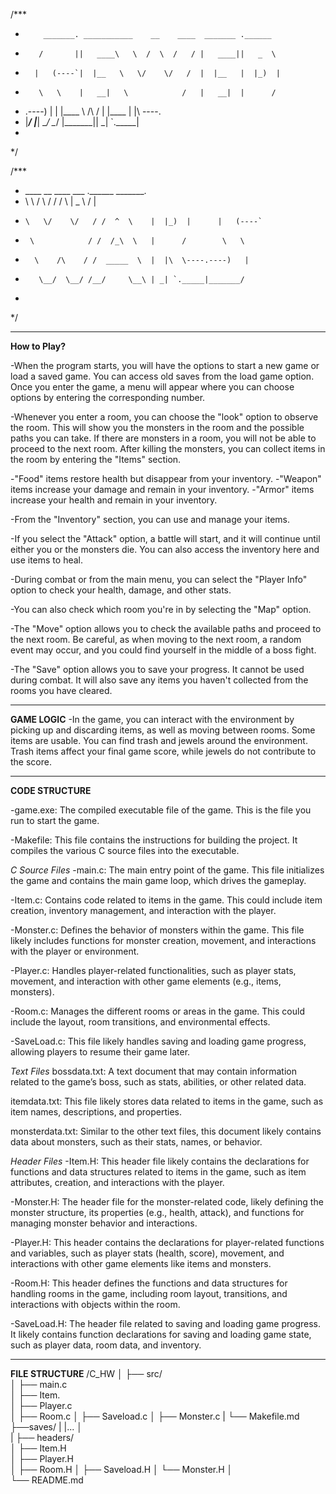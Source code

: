 

/***
 *         _______. ___________    __    ____  _______ .______         
 *        /       ||   ____\   \  /  \  /   / |   ____||   _  \        
 *       |   (----`|  |__   \   \/    \/   /  |  |__   |  |_)  |       
 *        \   \    |   __|   \            /   |   __|  |      /        
 *    .----)   |   |  |____   \    /\    /    |  |____ |  |\  \----.   
 *    |_______/    |_______|   \__/  \__/     |_______|| _| `._____|   
 *                                                                     
 */

/***
 *    ____    __    ____  ___      .______          _______.
 *    \   \  /  \  /   / /   \     |   _  \        /       |
 *     \   \/    \/   / /  ^  \    |  |_)  |      |   (----`
 *      \            / /  /_\  \   |      /        \   \    
 *       \    /\    / /  _____  \  |  |\  \----.----)   |   
 *        \__/  \__/ /__/     \__\ | _| `._____|_______/    
 *                                                          
 */



________________________________________________________________________________________________________________________________________________________________________________________________________________________
**How to Play?**

-When the program starts, you will have the options to start a new game or load a saved game. You can access old saves from the load game option. Once you enter the game, a menu will appear  where you can choose options by entering the corresponding number.

-Whenever you enter a room, you can choose the "look" option to observe the room. This will show you the monsters in the room and the possible paths you can take. If there are monsters in a room, you will not be able to proceed to the next room. After killing the monsters, you can collect items in the room by entering the "Items" section.

-"Food" items restore health but disappear from your inventory.
-"Weapon" items increase your damage and remain in your inventory.
-"Armor" items increase your health and remain in your inventory.

-From the "Inventory" section, you can use and manage your items.

-If you select the "Attack" option, a battle will start, and it will continue until either you or the monsters die. You can also access the inventory here and use items to heal.

-During combat or from the main menu, you can select the "Player Info" option to check your health, damage, and other stats.

-You can also check which room you're in by selecting the "Map" option.

-The "Move" option allows you to check the available paths and proceed to the next room. Be careful, as when moving to the next room, a random event may occur, and you could find yourself in the middle of a boss fight.

-The "Save" option allows you to save your progress. It cannot be used during combat. It will also save any items you haven't collected from the rooms you have cleared.

________________________________________________________________________________________________________________________________________________________________________________________________________________________
**GAME LOGIC**
-In the game, you can interact with the environment by picking up and discarding items, as well as moving between rooms. Some items are usable. You can find trash and jewels around the environment. Trash items affect your final game score, while jewels do not contribute to the score.
________________________________________________________________________________________________________________________________________________________________________________________________________________________
**CODE STRUCTURE**

-game.exe: The compiled executable file of the game. This is the file you run to start the game.

-Makefile: This file contains the instructions for building the project. It compiles the various C source files into the executable.


   _C Source Files_
-main.c: The main entry point of the game. This file initializes the game and contains the main game loop, which drives the gameplay.

-Item.c: Contains code related to items in the game. This could include item creation, inventory management, and interaction with the player.

-Monster.c: Defines the behavior of monsters within the game. This file likely includes functions for monster creation, movement, and interactions with the player or environment.

-Player.c: Handles player-related functionalities, such as player stats, movement, and interaction with other game elements (e.g., items, monsters).

-Room.c: Manages the different rooms or areas in the game. This could include the layout, room transitions, and environmental effects.

-SaveLoad.c: This file likely handles saving and loading game progress, allowing players to resume their game later.

   _Text Files_
bossdata.txt: A text document that may contain information related to the game’s boss, such as stats, abilities, or other related data.

itemdata.txt: This file likely stores data related to items in the game, such as item names, descriptions, and properties.

monsterdata.txt: Similar to the other text files, this document likely contains data about monsters, such as their stats, names, or behavior.

   _Header Files_
-Item.H: This header file likely contains the declarations for functions and data structures related to items in the game, such as item attributes, creation, and interactions with the player.

-Monster.H: The header file for the monster-related code, likely defining the monster structure, its properties (e.g., health, attack), and functions for managing monster behavior and interactions.

-Player.H: This header contains the declarations for player-related functions and variables, such as player stats (health, score), movement, and interactions with other game elements like items and monsters.

-Room.H: This header defines the functions and data structures for handling rooms in the game, including room layout, transitions, and interactions with objects within the room.

-SaveLoad.H: The header file related to saving and loading game progress. It likely contains function declarations for saving and loading game state, such as player data, room data, and inventory.


________________________________________________________________________________________________________________________________________________________________________________________________________________________
**FILE STRUCTURE**
/C_HW
│
├── src/                
│   ├── main.c          
│   ├── Item.        
│   ├── Player.c      
│   ├── Room.c
│   ├── Saveload.c
│   ├── Monster.c
|   └── Makefile.md
├──saves/
|   |...
│   
|
├── headers/                     
│   ├── Item.H        
│   ├── Player.H      
│   ├── Room.H
│   ├── Saveload.H
│   └── Monster.H
│         
└── README.md
